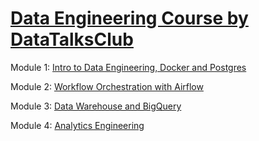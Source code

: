 # [Data Engineering Course by DataTalksClub](https://github.com/DataTalksClub/data-engineering-zoomcamp)

Module 1: [Intro to Data Engineering, Docker and Postgres](https://github.com/kkumyk/data-engineering-zoomcamp/tree/main/1_intro_to_data_engineering)

Module 2: [Workflow Orchestration with Airflow](https://github.com/kkumyk/data-engineering-zoomcamp/tree/main/2_workflow_orchestration)

Module 3: [Data Warehouse and BigQuery](https://github.com/kkumyk/data-engineering-zoomcamp/tree/main/3_data_warehouse)

Module 4: [Analytics Engineering](https://github.com/kkumyk/data-engineering-zoomcamp/tree/main/4_analytics_engineering)